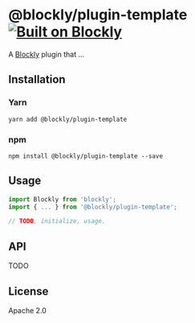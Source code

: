 # @blockly/plugin-template [![Built on Blockly](https://tinyurl.com/built-on-blockly)](https://github.com/google/blockly)

A [Blockly](https://www.npmjs.com/package/blockly) plugin that ...

## Installation

### Yarn
```
yarn add @blockly/plugin-template
```

### npm
```
npm install @blockly/plugin-template --save
```

## Usage

```js
import Blockly from 'blockly';
import { ... } from '@blockly/plugin-template';

// TODO, initialize, usage.

```

## API

TODO

## License
Apache 2.0
